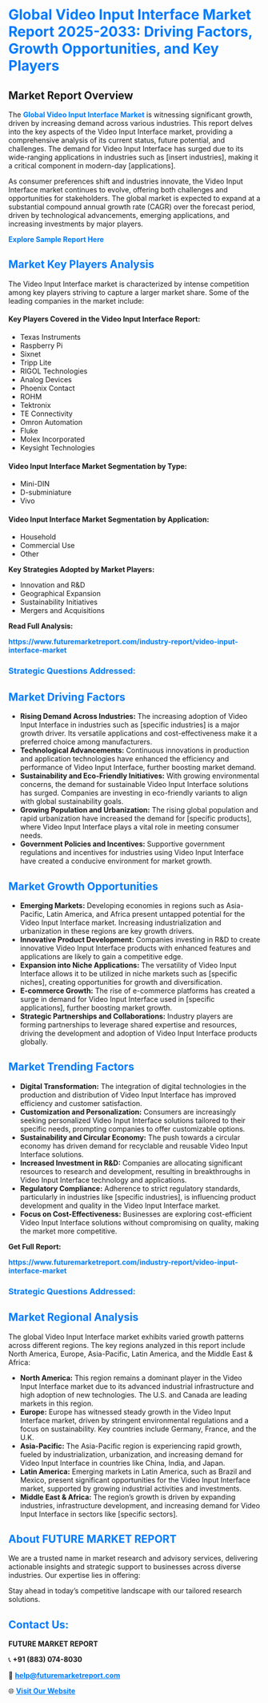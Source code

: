 <h1 style="color: #007BFF;">Global Video Input Interface Market Report 2025-2033: Driving Factors, Growth Opportunities, and Key Players</h1>

<section id="overview">
<h2>Market Report Overview</h2>
<p>The <a href="https://www.futuremarketreport.com/industry-report/video-input-interface-market" style="color: #007BFF; text-decoration: none;"><strong>Global Video Input Interface Market</strong></a> is witnessing significant growth, driven by increasing demand across various industries. This report delves into the key aspects of the Video Input Interface market, providing a comprehensive analysis of its current status, future potential, and challenges. The demand for Video Input Interface has surged due to its wide-ranging applications in industries such as [insert industries], making it a critical component in modern-day [applications].</p>
<p>As consumer preferences shift and industries innovate, the Video Input Interface market continues to evolve, offering both challenges and opportunities for stakeholders. The global market is expected to expand at a substantial compound annual growth rate (CAGR) over the forecast period, driven by technological advancements, emerging applications, and increasing investments by major players.</p>
</section>

<section id="overview">
<p><a href="https://www.futuremarketreport.com/request-sample/reportId=76696" style="color: #007BFF; text-decoration: none;"><strong>Explore Sample Report Here</strong></a></p>
</section>

<section id="key-players">
<h2 style="color: #007BFF;">Market Key Players Analysis</h2>
<p>The Video Input Interface market is characterized by intense competition among key players striving to capture a larger market share. Some of the leading companies in the market include:</p>
<h4>Key Players Covered in the Video Input Interface Report:</h4>
<ul><li>Texas Instruments</li><li>Raspberry Pi</li><li>Sixnet</li><li>Tripp Lite</li><li>RIGOL Technologies</li><li>Analog Devices</li><li>Phoenix Contact</li><li>ROHM</li><li>Tektronix</li><li>TE Connectivity</li><li>Omron Automation</li><li>Fluke</li><li>Molex Incorporated</li><li>Keysight Technologies</li></ul>
<h4>Video Input Interface Market Segmentation by Type:</h4>
<ul><li>Mini-DIN</li><li>D-subminiature</li><li>Vivo</li></ul>

<h4>Video Input Interface Market Segmentation by Application:</h4>
<ul><li>Household</li><li>Commercial Use</li><li>Other</li></ul>
<p><strong>Key Strategies Adopted by Market Players:</strong></p>
<ul>
<li>Innovation and R&D</li>
<li>Geographical Expansion</li>
<li>Sustainability Initiatives</li>
<li>Mergers and Acquisitions</li>
</ul>
</section>

<section>
<p><strong>Read Full Analysis: </strong></p><a href="https://www.futuremarketreport.com/industry-report/video-input-interface-market" style="color: #007BFF; text-decoration: none;"><strong>https://www.futuremarketreport.com/industry-report/video-input-interface-market</strong></a>
<h3 style="color: #007BFF;">Strategic Questions Addressed:</h3>
</section>

<section id="driving-factors">
<h2 style="color: #007BFF;">Market Driving Factors</h2>
<ul>
<li><strong>Rising Demand Across Industries:</strong> The increasing adoption of Video Input Interface in industries such as [specific industries] is a major growth driver. Its versatile applications and cost-effectiveness make it a preferred choice among manufacturers.</li>
<li><strong>Technological Advancements:</strong> Continuous innovations in production and application technologies have enhanced the efficiency and performance of Video Input Interface, further boosting market demand.</li>
<li><strong>Sustainability and Eco-Friendly Initiatives:</strong> With growing environmental concerns, the demand for sustainable Video Input Interface solutions has surged. Companies are investing in eco-friendly variants to align with global sustainability goals.</li>
<li><strong>Growing Population and Urbanization:</strong> The rising global population and rapid urbanization have increased the demand for [specific products], where Video Input Interface plays a vital role in meeting consumer needs.</li>
<li><strong>Government Policies and Incentives:</strong> Supportive government regulations and incentives for industries using Video Input Interface have created a conducive environment for market growth.</li>
</ul>
</section>

<section id="growth-opportunities">
<h2 style="color: #007BFF;">Market Growth Opportunities</h2>
<ul>
<li><strong>Emerging Markets:</strong> Developing economies in regions such as Asia-Pacific, Latin America, and Africa present untapped potential for the Video Input Interface market. Increasing industrialization and urbanization in these regions are key growth drivers.</li>
<li><strong>Innovative Product Development:</strong> Companies investing in R&D to create innovative Video Input Interface products with enhanced features and applications are likely to gain a competitive edge.</li>
<li><strong>Expansion into Niche Applications:</strong> The versatility of Video Input Interface allows it to be utilized in niche markets such as [specific niches], creating opportunities for growth and diversification.</li>
<li><strong>E-commerce Growth:</strong> The rise of e-commerce platforms has created a surge in demand for Video Input Interface used in [specific applications], further boosting market growth.</li>
<li><strong>Strategic Partnerships and Collaborations:</strong> Industry players are forming partnerships to leverage shared expertise and resources, driving the development and adoption of Video Input Interface products globally.</li>
</ul>
</section>

<section id="trending-factors">
<h2 style="color: #007BFF;">Market Trending Factors</h2>
<ul>
<li><strong>Digital Transformation:</strong> The integration of digital technologies in the production and distribution of Video Input Interface has improved efficiency and customer satisfaction.</li>
<li><strong>Customization and Personalization:</strong> Consumers are increasingly seeking personalized Video Input Interface solutions tailored to their specific needs, prompting companies to offer customizable options.</li>
<li><strong>Sustainability and Circular Economy:</strong> The push towards a circular economy has driven demand for recyclable and reusable Video Input Interface solutions.</li>
<li><strong>Increased Investment in R&D:</strong> Companies are allocating significant resources to research and development, resulting in breakthroughs in Video Input Interface technology and applications.</li>
<li><strong>Regulatory Compliance:</strong> Adherence to strict regulatory standards, particularly in industries like [specific industries], is influencing product development and quality in the Video Input Interface market.</li>
<li><strong>Focus on Cost-Effectiveness:</strong> Businesses are exploring cost-efficient Video Input Interface solutions without compromising on quality, making the market more competitive.</li>
</ul>
</section>

<section>
<p><strong>Get Full Report: </strong></p><a href="https://www.futuremarketreport.com/industry-report/video-input-interface-market" style="color: #007BFF; text-decoration: none;"><strong>https://www.futuremarketreport.com/industry-report/video-input-interface-market</strong></a>
<h3 style="color: #007BFF;">Strategic Questions Addressed:</h3>
</section>


<section id="regional-analysis">
<h2 style="color: #007BFF;">Market Regional Analysis</h2>
<p>The global Video Input Interface market exhibits varied growth patterns across different regions. The key regions analyzed in this report include North America, Europe, Asia-Pacific, Latin America, and the Middle East & Africa:</p>
<ul>
<li><strong>North America:</strong> This region remains a dominant player in the Video Input Interface market due to its advanced industrial infrastructure and high adoption of new technologies. The U.S. and Canada are leading markets in this region.</li>
<li><strong>Europe:</strong> Europe has witnessed steady growth in the Video Input Interface market, driven by stringent environmental regulations and a focus on sustainability. Key countries include Germany, France, and the U.K.</li>
<li><strong>Asia-Pacific:</strong> The Asia-Pacific region is experiencing rapid growth, fueled by industrialization, urbanization, and increasing demand for Video Input Interface in countries like China, India, and Japan.</li>
<li><strong>Latin America:</strong> Emerging markets in Latin America, such as Brazil and Mexico, present significant opportunities for the Video Input Interface market, supported by growing industrial activities and investments.</li>
<li><strong>Middle East & Africa:</strong> The region’s growth is driven by expanding industries, infrastructure development, and increasing demand for Video Input Interface in sectors like [specific sectors].</li>
</ul>
</section>

<footer>
<h2 style="color: #007BFF;">About FUTURE MARKET REPORT</h2>
<p>We are a trusted name in market research and advisory services, delivering actionable insights and strategic support to businesses across diverse industries. Our expertise lies in offering:</p>

<p>Stay ahead in today’s competitive landscape with our tailored research solutions.</p>

<h2 style="color: #007BFF;">Contact Us:</h2>
<p><strong>FUTURE MARKET REPORT</strong></p>
<p>📞 <strong>+91 (883) 074-8030</strong></p>
<p>📧 <strong><a href="mailto:help@futuremarketreport.com" style="color: #007BFF;">help@futuremarketreport.com</a></strong></p>
<p>🌐 <strong><a href="https://www.futuremarketreport.com/" style="color: #007BFF;">Visit Our Website</a></strong></p>
</footer>